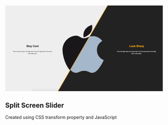 ![Split Screen Slider](split-screen-slider-view.png)

## Split Screen Slider

Created using CSS transform property and JavaScript
